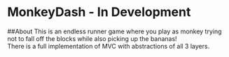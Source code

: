 MonkeyDash - In Development
==========

##About
This is an endless runner game where you play as monkey trying not to fall off the blocks while also picking up the bananas!<br />
There is a full implementation of MVC with abstractions of all 3 layers.
